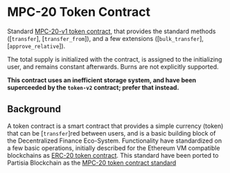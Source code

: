 # MPC-20 Token Contract

Standard [MPC-20-v1 token
contract](https://partisiablockchain.gitlab.io/documentation/smart-contracts/integration/mpc-20-token-contract.html),
that provides the standard methods ([`transfer`], [`transfer_from`]), and a few
extensions ([`bulk_transfer`], [`approve_relative`]).

The total supply is initialized with the contract, is assigned to the
initializing user, and remains constant afterwards. Burns are not explicitly
supported.

**This contract uses an inefficient storage system, and have been superceeded by
the `token-v2` contract; prefer that instead.**

## Background

A token contract is a smart contract that provides a simple currency (token)
that can be [`transfer`]red between users, and is a basic building block of the
Decentralized Finance Eco-System. Functionality have standardized on a few
basic operations, initially described for the Ethereum VM compatible
blockchains as [ERC-20 token
contract](https://github.com/ethereum/EIPs/blob/master/EIPS/eip-20.md). This
standard have been ported to Partisia Blockchain as the [MPC-20 token contract
standard](https://partisiablockchain.gitlab.io/documentation/smart-contracts/integration/mpc-20-token-contract.html)
